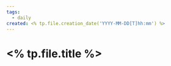 ```yaml
---
tags:
  - daily
created: <% tp.file.creation_date('YYYY-MM-DD[T]hh:mm') %>
---
```


# <% tp.file.title %>

